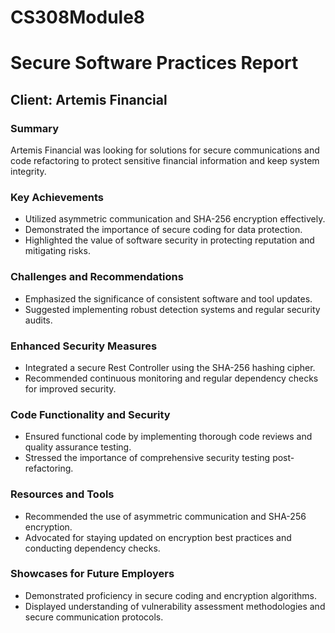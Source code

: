 # CS308Module8

# Secure Software Practices Report

## Client: Artemis Financial

### Summary
Artemis Financial was looking for solutions for secure communications and code refactoring to protect sensitive financial information and keep system integrity.

### Key Achievements
- Utilized asymmetric communication and SHA-256 encryption effectively.
- Demonstrated the importance of secure coding for data protection.
- Highlighted the value of software security in protecting reputation and mitigating risks.

### Challenges and Recommendations
- Emphasized the significance of consistent software and tool updates.
- Suggested implementing robust detection systems and regular security audits.

### Enhanced Security Measures
- Integrated a secure Rest Controller using the SHA-256 hashing cipher.
- Recommended continuous monitoring and regular dependency checks for improved security.

### Code Functionality and Security
- Ensured functional code by implementing thorough code reviews and quality assurance testing.
- Stressed the importance of comprehensive security testing post-refactoring.

### Resources and Tools
- Recommended the use of asymmetric communication and SHA-256 encryption.
- Advocated for staying updated on encryption best practices and conducting dependency checks.

### Showcases for Future Employers
- Demonstrated proficiency in secure coding and encryption algorithms.
- Displayed understanding of vulnerability assessment methodologies and secure communication protocols.
